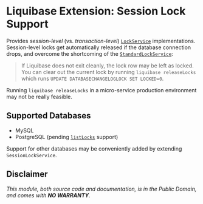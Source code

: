 # Liquibase Extension: Session Lock Support

Provides _session-level_ (vs. _transaction-level_)
[`LockService`](http://www.liquibase.org/javadoc/liquibase/lockservice/LockService.html)
implementations.  Session-level locks get automatically released if the database
connection drops, and overcome the shortcoming of the
[`StandardLockService`](https://www.liquibase.org/documentation/databasechangeloglock_table.html):

>   If Liquibase does not exit cleanly, the lock row may be left as locked.
>   You can clear out the current lock by running `liquibase releaseLocks`
>   which runs `UPDATE DATABASECHANGELOGLOCK SET LOCKED=0`.

Running `liquibase releaseLocks` in a micro-service production environment
may not be really feasible.

## Supported Databases

-   MySQL
-   PostgreSQL (pending [`listLocks`](https://www.liquibase.org/documentation/command_line.html) support)

Support for other databases may be conveniently added by extending `SessionLockService`.

## Disclaimer

_This module, both source code and documentation, is in the Public Domain, and comes with **NO WARRANTY**._
